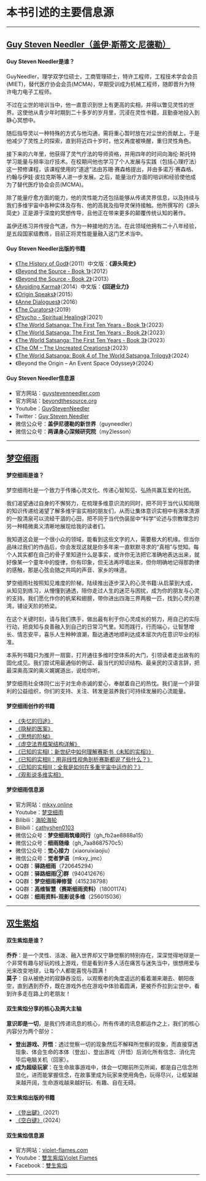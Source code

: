 <h1>本书引述的主要信息源</h1>

---

## [Guy Steven Needler（盖伊·斯蒂文·尼德勒）](http://www.guystevenneedler.com/)

#### Guy Steven Needler是谁？

GuyNeedler，理学双学位硕士，工商管理硕士，特许工程师，工程技术学会会员(MIET)，替代医疗协会会员(MCMA)，早期受训成为机械工程师，随即晋升为特许电力电子工程师。

不过在尘世的培训当中，他一直意识到世上有更高的实相，并得以瞥见灵性的世界。这使他从青少年时期到二十多岁的岁月里，沉浸在灵性书籍，且勤奋地投入到静心冥想中。

随后指导灵以一种特殊的方式与他沟通，需将重心暂时放在对尘世的贡献上，于是他减少了灵性上的探索，直到将近四十岁时，他又再度被唤醒，重归灵性角色。

接下来的六年里，他获得了灵气疗法的导师资格，并用四年的时间向海伦‧斯托特学习能量与频率治疗技术。在校期间他也学习了个人发展与实践（包括心理疗法）这一预修课程，该课程使用的“道途”法由苏珊‧赛森格提出，并由多诺万‧赛森格、约翰与伊娃‧皮拉克斯等人进一步发展。之后，能量治疗方面的培训和经验使他成为了替代医疗协会会员(MCMA)。

除了能量疗愈方面的能力，他的灵性能力还包括能够从传递灵界信息，以及持续与我们多维宇宙中各种实体及存有、他的高我及指导灵保持接触。他所撰写的《源头简史》正是源于深度的冥想传导，且他正在带来更多的颠覆传统认知的著作。

盖伊还练习并传授合气道，作为一种接地的方法。在此领域他拥有二十八年经验，是五段国家级教练，目前正将灵性能量融入这门艺术当中。

#### Guy Steven Needler出版的书籍

- [《The History of God》](https://www.amazon.com/History-God-Story-Beginning-Everything/dp/1886940169)（2011）中文版：**《源头简史》**
- [《Beyond the Source - Book 1》](https://www.amazon.com/Beyond-Source-Messages-Co-Creaters-Universe/dp/1886940339)（2012）
- [《Beyond the Source - Book 2》](https://www.amazon.com/Beyond-Source-Guy-Steven-Needler/dp/1886940444)（2013）
- [《Avoiding Karma》](https://www.amazon.com/Avoiding-Karma-Mind-Challenging-Recognize-Truly/dp/1886940460)（2014）中文版：**《回避业力》**
- [《Origin Speaks》](https://www.amazon.com/Origin-Speaks-Dialogue-Ultimate-Creator/dp/194026510X)（2015）
- [《Anne Dialogues》](https://www.amazon.com/Anne-Dialogues-Communications-Ascended/dp/1940265398)（2016）
- [《The Curators》](https://www.amazon.com/Curators-Roles-Responsibilities-Maintenance-Entities/dp/B07WDTJS7K)（2019）
- [《Psycho - Spiritual Healing》](https://www.amazon.com/Psycho-Spiritual-Healing-And-Other-Techniques-for-Dysfunctions-Created-by-Who-We-Are-and-How-We-Incarnate/dp/1940265932)（2021）
- [《The World Satsanga: The First Ten Years - Book 1》](https://www.amazon.com/World-Satsanga-Questions-Channelled-Answers/dp/B0C63VWFDP)（2023）
- [《The World Satsanga: The First Ten Years - Book 2》](https://www.amazon.com/World-Satsanga-Questions-Channelled-Answers/dp/B0C5PGB9T9)（2023）
- [《The World Satsanga: The First Ten Years - Book 3》](https://www.amazon.com/World-Satsanga-Questions-Channelled-Answers/dp/B0C63VWFDP)（2023）
- [《The OM – The Uncreated Creations》](https://www.amazon.com/OM-Guy-Steven-Needler-ebook/dp/B0C4V9PCCZ?ref_=ast_author_dp)（2023）
- [《The World Satsanga: Book 4 of The World Satsanga Trilogy》](https://www.amazon.com/World-Satsanga-Lectures-Questions-Channelled-ebook/dp/B0D158YLW4)（2024）
- 《Beyond the Origin – An Event Space Odyssey》（2024）

#### Guy Steven Needler信息源

- 官方网站：[guystevenneedler.com](http://www.guystevenneedler.com/)
- 官方网站：[beyondthesource.org](http://www.beyondthesource.org/)
- Youtube：[GuyStevenNeedler](https://www.youtube.com/@GuyStevenNeedler)
- Twitter：[Guy Steven Needler](https://twitter.com/guystevenneedle)
- 微信公众号：**盖伊尼德勒的新世界**（guyneedler）
- 微信公众号：**两课身心深频研究院**（my2lesson）

---

## [梦空细雨](https://mkxy.online)

#### 梦空细雨是谁？

梦空细雨社是一个致力于传播心灵文化、传递心智知见、弘扬共赢互爱的社团。

我们渴望通过自身的不懈努力，在梳理多维意识流的同时，把不同于当代认知局限的知识传递给渴望了解多维宇宙实相的朋友们，从而让集体意识实相中有溯本清源的一股清泉可以流经干涸的心田，把不同于当代伪装层中“科学”论述与宗教理念的另一种精微奥义清晰地展现给我的读者们。

我知道这会是一个很小众的领域，能看到这些文字的人，需要极大的机缘。但当你品味过我们的作品后，你会发现这就是你多年来一直默默寻求的“真相”与觉知。每个人其实都在自己的骨子里知道什么是事实，或许你无法把它准确地表达出来，就好像某一个童年中的旋律，你有印象，但无法再哼唱出来，但你明确地记得那韵律的感触，那是心弦会随之共鸣的声音、家乡的味道。

梦空细雨社按照知见难度的阶梯，陆续推出逐步深入的心灵书籍∶从启蒙到大成，从知见到练习，从懵懂到通透，陪你走过人生的迷茫与困扰，成为你的朋友与心灵的支持。我们愿化作你的帆桨和翅膀，带你进出四海三界两极一匹，找到心灵的港湾，铺设天阶的桥梁。

在这个关键时刻，请与我们携手，做出最有利于你心灵成长的努力，用自己的实际行动，把良知与良善融入到自己的日常习气里。知而践行，行而端心，让智慧增长、情志安平，喜乐人生种种浪潮，豁达通透地顺利达成本层次内在意识毕业的标准。

本系列书籍只为推开一扇窗，打开通往多维时空体系的大门，引领读者走出故有的固化成见。我们尝试用最通俗的例证、最当代的知识结构、最亲民的汉语言辞，把最深奥高深的奥义娓娓道出，说给你听。

梦空细雨社全体同仁出于对生命赤诚的爱心，奉献着自己的热忱。我们是一个非营利的公益组织，你们的支持、关注、转发是滋养我们可持续发展的心流能量。

#### 梦空细雨创作的书籍

- [《失忆的归途》](https://mkxy.online/?page_id=147)
- [《隐秘的医案》](https://mkxy.online/?page_id=151)
- [《思想的阶梯》](https://mkxy.online/?page_id=57)
- [《虚空法界框架结构详解》](https://mkxy.online/?page_id=122)
- [《已知的实相Ⅰ：新世纪中如何理解赛斯书《未知的实相》》](https://mkxy.online/?page_id=135)
- [《已知的实相Ⅱ：用非线性视角剖析赛斯都说了些什么？》](https://mkxy.online/?page_id=2675)
- [《已知的实相Ⅲ：全我是如何在多重宇宙中运作的？》](https://mkxy.online/?page_id=8936)
- [《观影说多维实相》](https://mkxy.online/?page_id=8951)

#### 梦空细雨信息源

- 官方网站：[mkxy.online](https://mkxy.online)
- Youtube：[梦空细雨](https://www.youtube.com/@mkxy)
- Bilibili：[海轮海轮](https://space.bilibili.com/632831023)
- Bilibili：[cathyshen0103](https://space.bilibili.com/673265701)
- 微信公众号：**梦空细雨筑缘同行**（gh_fb2ae8888a15）
- 微信公众号：**细雨随缘**（gh_7aa8687570c5）
- 微信公众号：**觉心接力**（xiaoruixiaojiu）
- 微信公众号：**觉者梦语**（mkxy_jmc）
- QQ群：**驿路细雨**（720645294）
- QQ群：**驿路细雨②群**（940412676）
- QQ群：**梦空细雨禅修营**（415238798）
- QQ群：**高维智慧（赛斯细雨资料）**（18001174）
- QQ群：**细雨资料-观影说多维**（256015036）

---

## [双生紫焰](https://www.violet-flames.com)

#### 双生紫焰是谁？

**乔乔**：是一个灵性、活泼、融入世界却又宁静觉察的特别存在，深深觉得地球是一个非常有趣与好玩的线上游戏，但是看到许多人活在痛苦与迷失当中，很想用爱与光来改变地球，让每个人都能喜悦与圆满！  
**莫子**：自从被绝对的寂静吞没后，以观察者的角度遥远的看着潮来潮去、朝阳夜空，直到遇到乔乔，既在游戏外也在游戏中体验着圆满，更被乔乔拉到尘世中，看到许多走在路上的老朋友！

#### 双生紫焰分享的核心及两大主轴

**意识即是一切**，是我们传递讯息的核心，所有传递的讯息都运作之上，我们的核心内容分为两个部分：  
- **登出游戏、开悟**：透过觉察一切的现象然后不解释所觉察的现象，而直接穿透现象、体会生命的本体（登出）、登出游戏（开悟）后消化所有信念、消化完毕后电脑关机（回家）。  
- **成为超级玩家**：在生命故事游戏中，体会一切眼前所见所闻，都是自己信念所显化，进而能掌握信念，在故事里成为玩家来使用角色，玩得尽兴，让框架越来越开阔，生命游戏越来越好玩、有趣、自在无碍。  

#### 双生紫焰出版的书籍

- [《登出鍵》](https://www.books.com.tw/products/0010908956)（2021）
- [《空白键》](https://www.books.com.tw/products/0010991845)（2024）

#### 双生紫焰信息源

- 官方网站：[violet-flames.com](https://www.violet-flames.com)
- Youtube：[雙生紫焰Violet Flames](https://www.youtube.com/@VioletTwinFlames)
- Facebook：[雙生紫焰](https://www.facebook.com/VioletTwinFlames)

---